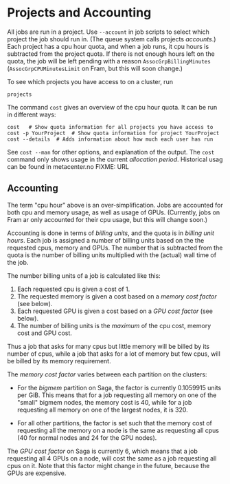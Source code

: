 # Projects and Accounting

All jobs are run in a project.  Use `--account` in job scripts to
select which project the job should run in.  (The queue system calls
projects _accounts_.)  Each project has a cpu hour quota, and when a
job runs, it cpu hours is subtracted from the project quota.  If there
is not enough hours left on the quota, the job will be left pending
with a reason `AssocGrpBillingMinutes` (`AssocGrpCPUMinutesLimit` on
Fram, but this will soon change.)

To see which projects you have access to on a cluster, run

    projects

The command `cost` gives an overview of the cpu hour quota.  It can be
run in different ways:

    cost   # Show quota information for all projects you have access to
    cost -p YourProject  # Show quota information for project YourProject
    cost --details  # Adds information about how much each user has run

See `cost --man` for other options, and explanation of the output.
The `cost` command only shows usage in the current _allocation
period_.  Historical usag can be found in metacenter.no FIXME: URL


## Accounting
The term "cpu hour" above is an over-simplification.  Jobs are
accounted for both cpu and memory usage, as well as usage of GPUs.
(Currently, jobs on Fram ar only accounted for their cpu usage, but
this will change soon.)

Accounting is done in terms of _billing units_, and the quota is in
_billing unit hours_.  Each job is assigned a number of billing units
based on the the requested cpus, memory and GPUs.  The number that is
subtracted from the quota is the number of billing units multiplied
with the (actual) wall time of the job.

The number billing units of a job is calculated like this:

1. Each requested cpu is given a cost of 1.
2. The requested memory is given a cost based on a _memory cost factor_
   (see below).
3. Each requested GPU is given a cost based on a _GPU cost factor_
   (see below).
4. The number of billing units is the _maximum_ of the cpu cost, memory
   cost and GPU cost.

Thus a job that asks for many cpus but little memory will be billed
by its number of cpus, while a job that asks for a lot of memory but
few cpus, will be billed by its memory requirement.

The _memory cost factor_ varies between each partition on the
clusters:

- For the _bigmem_ partition on Saga, the factor is currently
  0.1059915 units per GiB.  This means that for a job requesting all
  memory on one of the "small" bigmem nodes, the memory cost is 40,
  while for a job requesting all memory on one of the largest nodes,
  it is 320.

- For all other partitions, the factor is set such that the memory
  cost of requesting all the memory on a node is the same as
  requesting all cpus (40 for normal nodes and 24 for the GPU nodes).

The _GPU cost factor_ on Saga is currently 6, which means that a job
requesting all 4 GPUs on a node, will cost the same as a job
requesting all cpus on it.  Note that this factor might change in the
future, because the GPUs are expensive.
